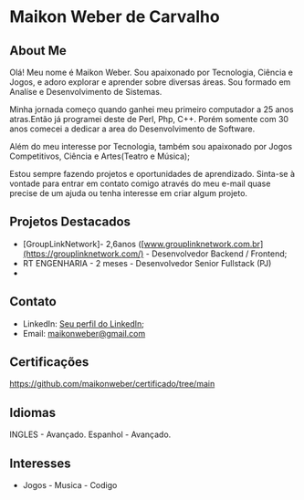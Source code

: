 # Maikon Weber de Carvalho 

## About Me
Olá! Meu nome é Maikon Weber. Sou apaixonado por Tecnologia, Ciência e Jogos, e adoro explorar e aprender sobre diversas áreas. Sou formado em Analíse e Desenvolvimento de Sistemas.

Minha jornada começo quando ganhei meu primeiro computador a 25 anos atras.Então já programei deste de Perl, Php, C++. Porém somente com 30 anos comecei a dedicar a  area do Desenvolvimento de Software.

Além do meu interesse por Tecnologia, também sou apaixonado por Jogos Competitivos, Ciência e Artes(Teatro e Música);

Estou sempre fazendo projetos e oportunidades de aprendizado.
Sinta-se à vontade para entrar em contato comigo através do meu  e-mail quase precise de um ajuda ou tenha interesse em criar algum projeto.

## Projetos Destacados
- [GroupLinkNetwork]- 2,6anos ([www.grouplinknetwork.com.br](https://grouplinknetwork.com/) - Desenvolvedor Backend / Frontend;
- RT ENGENHARIA - 2 meses - Desenvolvedor Senior Fullstack (PJ)
-   
## Contato
- LinkedIn: [Seu perfil do LinkedIn](in/maikonwebercorp);
- Email: maikonweber@gmail.com
  
## Certificações
https://github.com/maikonweber/certificado/tree/main 

## Idiomas
  INGLES - Avançado.
  Espanhol - Avançado. 

## Interesses
- Jogos - Musica - Codigo
